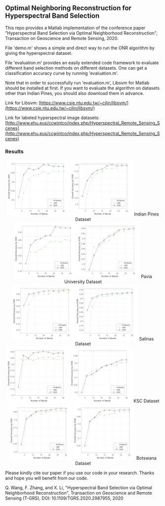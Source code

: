 ## Optimal Neighboring Reconstruction for Hyperspectral Band Selection

This repo provides a Matlab implementation of the conference paper "Hyperspectral Band Selection via Optimal Neighborhood Reconstruction", Transaction on Geoscience and Remote Sensing, 2020.

File 'demo.m' shows a simple and direct way to run the ONR algorithm by giving the hyperspectral dataset. 

File 'evaluation.m' provides an easily extended code framework to evaluate different band selection methods on different datasets. One can get a classification accuracy curve by running 'evaluation.m'.

Note that in order to successfully run 'evaluation.m', Libsvm for Matlab should be installed at first.
If you want to evaluate the algorithm on datasets other than Indian Pines, you should also download them in advance.

Link for Libsvm: [https://www.csie.ntu.edu.tw/~cjlin/libsvm/](https://www.csie.ntu.edu.tw/~cjlin/libsvm/)

Link for labeled hyperspectral image datasets: [http://www.ehu.eus/ccwintco/index.php/Hyperspectral_Remote_Sensing_Scenes](http://www.ehu.eus/ccwintco/index.php/Hyperspectral_Remote_Sensing_Scenes)

### Results
<center>
<img src="fig/1.png" width='40%' height='35%' />
<img src="fig/2.png" width='40%' height='35%' />
Indian Pines Dataset
</center>

<center>
<img src="fig/3.png" width='40%' height='35%' />
<img src="fig/4.png" width='40%' height='35%' />
Pavia University Dataset
</center>

<center>
<img src="fig/5.png" width='40%' height='35%' />
<img src="fig/6.png" width='40%' height='35%' />
Salinas Dataset
</center>

<center>
<img src="fig/7.png" width='40%' height='35%' />
<img src="fig/8.png" width='40%' height='35%' />
KSC Dataset
</center>

<center>
<img src="fig/9.png" width='40%' height='35%' />
<img src="fig/10.png" width='40%' height='35%' />
Botswana Dataset
</center>


Please kindly cite our paper if you use our code in your research. Thanks and hope you will benefit from our code. 

Q. Wang, F. Zhang, and X. Li, "Hyperspectral Band Selection via Optimal Neighborhood Reconstruction", Transaction on Geoscience and Remote Sensing (T-GRS), DOI: 10.1109/TGRS.2020.2987955, 2020
